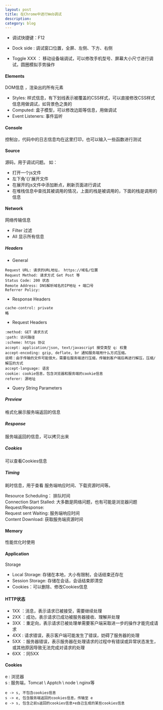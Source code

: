 ```yaml
---
layout: post
title: 在Chrome中进行Web调试
description: 
category: blog
---
```



- 调试快捷键：F12

- Dock side : 调试窗口位置，全屏、左侧、下方、右侧

- Toggle XXX ： 移动设备端调试，可以修改手机型号、屏幕大小尺寸进行调试，圆圈模拟手势操作

#### Elements 
DOM信息 ，渲染出的所有元素
- Styles: 样式信息，有下划线表示被覆盖的CSS样式，可以直接修改CSS样式信息用做调试，如背景色之类的
- Computed: 盒子模型，可以修改边距等信息，用做调试
- Event Listeners: 事件监听

#### Console
控制台，代码中的日志信息均在这里打印，也可以输入一些函数进行测试

#### Source
源码，用于调试问题。
如：
- 打开一个js文件
- 左下角'{}'展开文件
- 在展开的js文件中添加断点，刷新页面进行调试
- 在堆栈信息中查找其被调用的情况，上面的栈是被调用的，下面的栈是调用的信息

#### Network
网络传输信息
- Filter 过滤 
- All 显示所有信息

##### Headers
- General  
```
Request URL: 请求的URL地址， https://域名/位置
Request Method: 请求方式 Get Post 等
Status Code: 200 状态
Remote Address: DNS解析域名的IP地址 + 端口号
Referrer Policy: 
```
- Response Headers
```
cache-control: private
略
```
- Request Headers
```
:method: GET 请求方式
:path: 访问路径
:scheme: https 协议
accept: application/json, text/javascript 接受类型 q: 权重
accept-encoding: gzip, deflate, br 通知服务端用什么方式压缩。
说明：由于传输的文件可能很大，需要在服务端进行压缩，传输到客户端后再进行解压，压缩/解压的方式
accept-language: 语言
cookie: cookie信息，包含浏览器和服务端的cookie信息
referer: 源地址
```
- Query String Parameters

##### Preview
格式化展示服务端返回的信息

##### Response
服务端返回的信息，可以拷贝出来

##### Cookies 
可以查看Cookies信息

##### Timing
耗时信息，用于查看 服务端响应时间、下载资源时间等。

Resource Scheduling： 排队时间  
Connection Start Stalled: 大多数是网络问题，也有可能是浏览器问题  
Request/Response:   
Request sent Waiting: 服务端响应时间  
Content Download: 获取服务端资源时间

#### Memory 
性能优化时使用

#### Application 
Storage 
- Local Storage: 存储在本地，大小有限制，会话结束还存在
- Session Storage: 存储在会话，会话结束即清空
- Cookies：可以删除、修改Cookies信息

#### HTTP状态
- 1XX ：消息，表示请求已被接受，需要继续处理
- 2XX ：成功，表示请求已成功被服务器接收、理解并处理
- 3XX ：重定向，表示请求已被处理单需要客户端采取进一步的操作才能完成请求
- 4XX : 请求错误，表示客户端可能发生了错误，妨碍了服务器的处理
- 5XX ：服务器错误，表示服务器在处理请求的过程中有错误或异常状态发生，或其他原因导致无法完成对请求的处理
- 6XX ：同5XX

#### Cookies 
e : 浏览器  
s : 服务端，Tomcat \ Apptch \ node \ nginx等
```
e -> s, 不包含cookies信息
s -> e, 包含服务端返回的cookies信息，传输至 e
e -> s, 包含之前s返回的cookies信息+e自己生成的某些cookies信息
```







